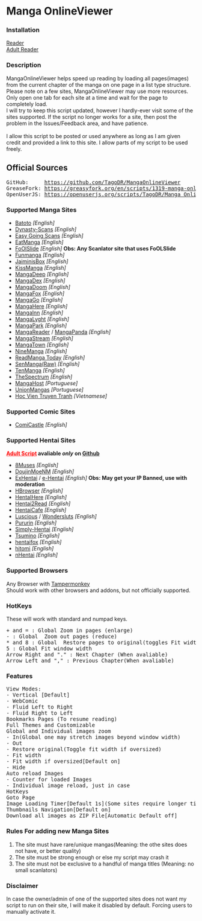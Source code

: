 <h1>Manga OnlineViewer</h1>

<h3>Installation</h3>
<a href='https://github.com/TagoDR/MangaOnlineViewer/raw/master/Manga_OnlineViewer.user.js'>Reader</a><br>
<a href='https://github.com/TagoDR/MangaOnlineViewer/raw/master/Manga_OnlineViewer_Adult.user.js'>Adult Reader</a>

<h3>Description</h3>MangaOnlineViewer helps speed up reading by loading all pages(images) from the current chapter of the manga on one page in a list type structure.</br>
Please note on a few sites, MangaOnlineViewer may use more resources. Only open one tab for each site at a time and wait for the page to completely load.</br>
I will try to keep this script updated, however I hardly-ever visit some of the sites supported. If the script no longer works for a site, then post the problem in the Issues/Feedback area, and have patience.</br></br>
I allow this script to be posted or used anywhere as long as I am given credit and provided a link to this site. I allow parts of my script to be used freely.
<h2>Official Sources</h2>
<pre>
GitHub:     <a href="https://github.com/TagoDR/MangaOnlineViewer">https://github.com/TagoDR/MangaOnlineViewer</a>
GreaseFork: <a href="https://greasyfork.org/en/scripts/1319-manga-onlineviewer">https://greasyfork.org/en/scripts/1319-manga-onlineviewer</a>
OpenUserJS: <a href="https://openuserjs.org/scripts/TagoDR/Manga_OnlineViewer">https://openuserjs.org/scripts/TagoDR/Manga_OnlineViewer</a>
</pre>

<h3>Supported Manga Sites</h3>
<ul>
<li><a href='http://bato.to/'>Batoto</a> <i>[English]</i></li>
<li><a href='https://dynasty-scans.com/'>Dynasty-Scans</a> <i>[English]</i></li>
<li><a href='http://read.egscans.com/'>Easy Going Scans</a> <i>[English]</i></li>
<li><a href='http://eatmanga.me/'>EatManga</a> <i>[English]</i></li>
<li><a href=''>FoOlSlide</a> <i>[English]</i> <b>Obs: Any Scanlator site that uses FoOLSlide</b></li>
<li><a href='http://funmanga.com/'>Funmanga</a> <i>[English]</i></li>
<li><a href='https://jaiminisbox.com/'>JaiminisBox</a> <i>[English]</i></li>
<li><a href='http://kissmanga.com/'>KissManga</a> <i>[English]</i></li>
<li><a href='http://mangadeep.com/'>MangaDeep</a> <i>[English]</i></li>
<li><a href='https://mangadex.com/'>MangaDex</a> <i>[English]</i></li>
<li><a href='https://mngdoom.com/'>MangaDoom</a> <i>[English]</i></li>
<li><a href='http://mangafox.la/'>MangaFox</a> <i>[English]</i></li>
<li><a href='http://www.mangago.me/'>MangaGo</a> <i>[English]</i></li>
<li><a href='http://www.mangahere.cc/'>MangaHere</a> <i>[English]</i></li>
<li><a href='http://www.mangainn.net/'>MangaInn</a> <i>[English]</i></li>
<li><a href='http://manga.lyght.net/'>MangaLyght</a> <i>[English]</i></li>
<li><a href='http://mangapark.me/'>MangaPark</a> <i>[English]</i></li>
<li><a href='http://www.mangareader.net/'>MangaReader</a> / <a href='http://www.mangapanda.com/'>MangaPanda</a> <i>[English]</i></li>
<li><a href='http://mangastream.com/'>MangaStream</a> <i>[English]</i></li>
<li><a href='http://www.mangatown.com/'>MangaTown</a> <i>[English]</i></li>
<li><a href='http://ninemanga.com/'>NineManga</a> <i>[English]</i></li>
<li><a href='http://www.readmng.com/'>ReadManga Today</a> <i>[English]</i></li>
<li><a href='http://raw.senmanga.com/'>SenManga(Raw)</a> <i>[English]</i></li>
<li><a href='http://www.tenmanga.com/'>TenManga</a> <i>[English]</i></li>
<li><a href='http://www.thespectrum.net/'>TheSpectrum</a> <i>[English]</i></li>
<li><a href='https://mangahost.net/'>MangaHost</a> <i>[Portuguese]</i></li>
<li><a href='http://unionmangas.net/'>UnionMangas</a> <i>[Portuguese]</i></li>
<li><a href='http://hocvientruyentranh.com/'>Hoc Vien Truyen Tranh</a> <i>[Vietnamese]</i></li>
</ul>
<h3>Supported Comic Sites</h3>
<ul>
<li><a href='http://www.comicastle.org/'>ComiCastle</a> <i>[English]</i></li>
</ul>
<h3>Supported Hentai Sites</h3> <b><a style="color: red;" href="https://github.com/TagoDR/MangaOnlineViewer/raw/master/Manga_OnlineViewer_Adult.user.js">Adult Script</a> avaliable <i>only</i> on <a href='https://github.com/TagoDR/MangaOnlineViewer'>Github</a></b>
<ul>
<li><a href='https://www.8muses.com/'>8Muses</a> <i>[English]</i></li>
<li><a href='https://doujins.com/'>DoujinMoeNM</a> <i>[English]</i></li>
<li><a href='https://exhentai.org/'>ExHentai</a> / <a href='https://e-hentai.org/'>e-Hentai</a> <i>[English]</i> <b>Obs: May get your IP Banned, use with moderation</b></li>
<li><a href='http://www.hbrowse.com/'>HBrowser</a> <i>[English]</i></li>
<li><a href='https://www.hentaihere.com/'>HentaIHere</a> <i>[English]</i></li>
<li><a href='http://hentai2read.com/'>Hentai2Read</a> <i>[English]</i></li>
<li><a href='https://hentai.cafe'>HentaiCafe</a> <i>[English]</i></li>
<li><a href='https://luscious.net/'>Luscious</a> / <a href='https://www.wondersluts.com/'>Wondersluts</a> <i>[English]</i></li>
<li><a href='http://pururin.io/'>Pururin</a> <i>[English]</i></li>
<li><a href='http://simply-hentai.com/'>Simply-Hentai</a> <i>[English]</i></li>
<li><a href='http://tsumino.com/'>Tsumino</a> <i>[English]</i></li>
<li><a href='http://www.hentaifox.com/'>hentaifox</a> <i>[English]</i></li>
<li><a href='https://hitomi.la/'>hitomi</a> <i>[English]</i></li>
<li><a href='https://nhentai.net/'>nHentai</a> <i>[English]</i></li>
</ul>

<h3>Supported Browsers</h3>
Any Browser with <a href="https://tampermonkey.net/">Tampermonkey</a><br>
Should work with other browsers and addons, but not officially supported.

<h3>HotKeys</h3>These will work with standard and numpad keys.
<pre>
+ and = : Global Zoom in pages (enlarge)
- : Global  Zoom out pages (reduce)
* and 8 : Global  Restore pages to original(toggles Fit width if oversized)
5 : Global Fit window width
Arrow Right and "." : Next Chapter (When avaliable)
Arrow Left and "," : Previous Chapter(When avaliable)
</pre>

<h3>Features</h3>
<pre>
View Modes:
- Vertical [Default]
- WebComic
- Fluid Left to Right
- Fluid Right to Left
Bookmarks Pages (To resume reading)
Full Themes and Customizable
Global and Individual images zoom
- In(Global one may stretch images beyond window width)
- Out
- Restore original(Toggle fit width if oversized)
- Fit width
- Fit width if oversized[Default on]
- Hide
Auto reload Images
- Counter for loaded Images
- Individual image reload, just in case
HotKeys
Goto Page
Image Loading Timer[Default 1s](Some sites require longer timers. eg.:ExHentai,e-hentai)
Thumbnails Navigation[Default on]
Download all images as ZIP File[Automatic Default off]
</pre>

<h3>Rules For adding new Manga Sites</h3>
<ol><li>The site must have rare/unique mangas(Meaning: the othe sites does not have, or better quality)</li>
<li>The site must be strong enough or else my script may crash it</li>
<li>The site must not be exclusive to a handful of manga titles (Meaning: no small scanlators)</li></ol>

<h3>Disclaimer</h3>In case the owner/admin of one of the supported sites does not want my script to run on their site, I will make it disabled by default. Forcing users to manually activate it.
